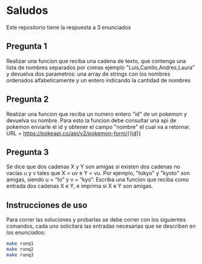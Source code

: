 # Saludos
Este repositorio tiene la respuesta a 3 enunciados

## Pregunta 1
Realizar una funcion que reciba una cadena de texto, que contenga una lista de nombres separados por comas ejemplo "Luis,Camilo,Andres,Laura" y devuelva dos parametros: una array de strings con los nombres ordenados alfabeticamente y un entero indicando la cantidad de nombres

## Pregunta 2
Realizar una funcion que reciba un numero entero "id" de un pokemon y devuelva su nombre. Para esto la funcion debe consultar una api de pokemon enviarle el id y obtener el campo "nombre" el cual va a retornar. URL = https://pokeapi.co/api/v2/pokemon-form/{{id}}

## Pregunta 3
Se dice que dos cadenas X y Y son amigas si existen dos cadenas no vacías u y v tales que X = uv e Y = vu. Por ejemplo, "tokyo" y "kyoto" son amigas, siendo u = “to” y v = “kyo”.
Escriba una funcion que reciba como entrada dos cadenas X e Y, e imprima si X e Y son amigas.

## Instrucciones de uso
Para correr las soluciones y probarlas se debe correr con los siguientes comandos, cada uno solicitará las entradas necesarias que se describen en los enunciados:

```sh
make runq1
make runq2
make runq3
```
